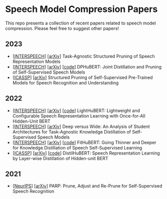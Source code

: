 # Speech Model Compression Papers

This repo presents a collection of recent papers related to speech model compression. Please feel free to suggest other papers!

## 2023

- [[INTERSPEECH]()] [[arXiv](https://arxiv.org/abs/2306.01385)] Task-Agnostic Structured Pruning of Speech Representation Models
- [[INTERSPEECH]()] [[arXiv](https://arxiv.org/abs/2305.17651)] [[code](https://github.com/pyf98/DPHuBERT)] DPHuBERT: Joint Distillation and Pruning of Self-Supervised Speech Models
- [[ICASSP](https://ieeexplore.ieee.org/document/10095780)] [[arXiv](https://arxiv.org/abs/2302.14132)] Structured Pruning of Self-Supervised Pre-Trained Models for Speech Recognition and Understanding

## 2022

- [[INTERSPEECH](https://www.isca-speech.org/archive/interspeech_2022/wang22t_interspeech)] [[arXiv](https://arxiv.org/abs/2203.15610)] [[code](https://github.com/mechanicalsea/lighthubert)] LightHuBERT: Lightweight and Configurable Speech Representation Learning with Once-for-All Hidden-Unit BERT
- [[INTERSPEECH](https://www.isca-speech.org/archive/interspeech_2022/ashihara22_interspeech.html)] [[arXiv](https://arxiv.org/abs/2207.06867)] Deep versus Wide: An Analysis of Student Architectures for Task-Agnostic Knowledge Distillation of Self-Supervised Speech Models
- [[INTERSPEECH](https://www.isca-speech.org/archive/interspeech_2022/lee22p_interspeech.html)] [[arXiv](https://arxiv.org/abs/2207.00555)] [[code](https://github.com/glory20h/FitHuBERT)] FitHuBERT: Going Thinner and Deeper for Knowledge Distillation of Speech Self-Supervised Learning
- [[ICASSP](https://ieeexplore.ieee.org/document/9747490)] [[arXiv](https://arxiv.org/abs/2110.01900)] [[code](https://github.com/s3prl/s3prl/tree/main/s3prl/upstream/distiller)] DistilHuBERT: Speech Representation Learning by Layer-wise Distillation of Hidden-unit BERT 

## 2021

- [[NeurIPS](https://proceedings.neurips.cc/paper/2021/hash/b17c0907e67d868b4e0feb43dbbe6f11-Abstract.html)] [[arXiv](https://arxiv.org/abs/2106.05933)] PARP: Prune, Adjust and Re-Prune for Self-Supervised Speech Recognition
